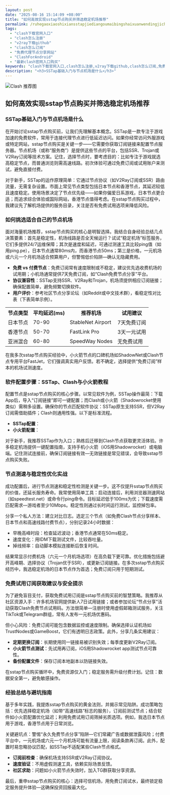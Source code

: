 ```yaml
---
layout: post
date: "2025-08-16 15:14:09 +08:00"
title: "如何高效实现sstap节点购买并筛选稳定机场推荐"
permalink: /ruhegaoxiaoshixiansstapjiediangoumaibingshaixuanwendingjichangtuijian/
tags:
  - "clash下载官网入口"
  - "clash怎么注册"
  - "v2ray下载github"
  - "clash怎么订阅"
  - "免费代理节点分享网站"
  - "ClashForAndroid"
  - "最新clash官网入口购买"
keywords: "clash下载官网入口,clash怎么注册,v2ray下载github,clash怎么订阅,免费代理节点分享网站,ClashForAndroid,最新clash官网入口购买"
description: "<h3>SSTap基础入门与节点机场是什么</h3>"
---
```


![Clash 推荐图](https://clashjd.github.io/assets/img/clash免费订阅.png)

## 如何高效实现sstap节点购买并筛选稳定机场推荐

<h3>SSTap基础入门与节点机场是什么</h3>
<p>在开始讨论sstap节点购买前，让我们先理解基本概念。SSTap是一款专注于游戏加速的免费软件，常用于连接代理节点进行低延迟访问。如果你经常访问外服游戏或特定网站，sstap节点购买是关键一步——它需要你获取订阅链接来配置节点服务器。节点机场（或称“服务商”）是提供这些节点的平台，包括SSR、Trojan或V2Ray订阅等技术方案。记住，选择节点时，要考虑目的：比如专注于游戏就选高稳定节点，而普通浏览则需高速线路。初次体验可通过免费订阅或试用账户来测试，避免直接付费。</p>
<p>对于新手，SSTap的运作原理简单：它通过节点协议（如V2Ray订阅或SSR）路由流量，无需复杂设置。市面上常见节点类型包括日本节点和香港节点，其延迟较低且速度稳定。使用场景决定了节点优先级——如果你偏爱日系游戏，日本节点更合适；而追求综合体验或国际网站，香港节点值得考虑。在sstap节点购买过程中，我建议先了解机场提供的服务目录，关注是否有免费试用选项来降低风险。</p>
<h3>如何挑选适合自己的节点机场</h3>
<p>面对海量机场推荐，sstap节点购买的核心是明智选择。我结合自身经验总结几点决策要素：首先是稳定性，机场线路是否全天候运行？试试“稳定机场”标签服务，它们多提供24/7运维保障；其次是速度和延迟，可通过测速工具比较ping值（如用ping.pe），日本节点通常80ms内，而香港节点50ms；第三是价格，一元机场或六元一个月机场适合预算用户，但警惕低价陷阱—确认无隐藏费用。</p>
<ul>
<li><strong>免费 vs 付费节点</strong>：免费订阅常有速度限制或不稳定，建议优先选收费机场的试用期；小机场通常提供7天免费订阅，如“Clash免费节点分享”平台。</li>
<li><strong>协议兼容性</strong>：SSTap支持SSR、V2Ray和Trojan，机场须提供相应订阅链接；确保配置简单，避免频繁切换软件。</li>
<li><strong>用户评价</strong>：参考社区节点分享论坛（如Reddit或中文技术群），看稳定性对比表（下表简单示例）。</li>
</ul>
<table>
<tr><th>节点类型</th><th>平均延迟(ms)</th><th>推荐机场</th><th>试用建议</th></tr>
<tr><td>日本节点</td><td>70-90</td><td>StableNet Airport</td><td>7天免费订阅</td></tr>
<tr><td>香港节点</td><td>50-70</td><td>FastLink Pro</td><td>3天一元试用</td></tr>
<tr><td>亚洲混合</td><td>60-80</td><td>SpeedWay Nodes</td><td>无免费试用</td></tr>
</table>
<p>在我多次sstap节点购买经验中，小火箭节点的口碑机场如ShadowNet或Clash节点专用平台FastJet，它们强调真实用户反馈。若不确定，选择提供“免费订阅”样本的机场试测速度。</p>
<h3>软件配置步骤：SSTap、Clash与小火箭教程</h3>
<p>配置节点是sstap节点购买的核心步骤。以常见软件为例，SSTap操作最简：下载App后，导入“订阅链接”即可一键配置；而Clash或小火箭（Shadowrocket使用类似）需稍多设置。确保你的节点匹配软件协议：SSTap原生支持SSR，但V2Ray订阅需借助插件；Clash则通用性强。以下是标准流程。</p>
<ul>
<li><strong>SSTap配置</strong>：
</li>
<li><strong>小火箭配置</strong>：
</li>
</ul>
<p>对于新手，我推荐SSTap作为入口；熟练后迁移到Clash节点获取更灵活体验。许多稳定机场提供一键配置指南，支持手机小火箭（iOS用Shadowrocket）或电脑端。记住测试连接前，确保订阅链接有效—无效链接是常见错误，会导致sstap节点购买失败。</p>
<h3>节点测速与稳定性优化实战</h3>
<p>成功配置后，进行节点测速和稳定性检测是关键一步。这不仅提升sstap节点购买的价值，还延长服务寿命。我常使用简单工具：启动连接后，利用浏览器测速网站（如speedtest.net）或命令行ping命令。目标延迟低于100ms为优；下载速度需匹配需求—游戏者至少10Mbps。稳定性则通过长时间运行测试，监控掉包率。</p>
<p>分享一个私人方法：建立对比日志。选定三个节点（如免费Clash节点分享样本、日本节点和高速线路付费节点），分别记录24小时数据：</p>
<ul>
<li>早晚高峰时段：检查延迟波动；香港节点通常在50ms稳定。</li>
<li>速度变化：用IDM下载测试文件，比较吞吐量。</li>
<li>掉线频率：自动脚本模拟连接断后恢复时间。</li>
</ul>
<p>结果常显示付费机场（六元一个月机场选项）在高负载下更可靠。优化措施包括避开高峰期、选择协议（Trojan优于SSR），或更新订阅链接。在多次sstap节点购买经历中，我选稳定机场的日本节点作为首选；免费订阅只用于短期测试。</p>
<h3>免费试用订阅获取建议与安全提示</h3>
<p>为了避免盲目支付，获取免费试用订阅是sstap节点购买前的智慧策略。我推荐从社区资源入手：许多机场官网提供新人7日试用链接；或者参加论坛“节点分享”活动获取Clash免费节点试用码。方法很简单—注册时使用虚假邮箱测试服务，关注TikTok或Telegram群组，常有人发布一元机场优惠码。</p>
<p>但小心风险：免费订阅可能包含数据监控或速度限制。确保选择认证机场如TrustNodes或GameBoost，它们有透明日志政策。此外，分享几条实用建议：</p>
<ul>
<li><strong>定期更换订阅</strong>：长期使用同一链接易被识别失效；每季度更新V2Ray订阅。</li>
<li><strong>小火箭节点测试</strong>：先试用再订阅，iOS用Shadowrocket app测试节点可靠性。</li>
<li><strong>备份配置文件</strong>：保存订阅本地副本以防链接失效。</li>
</ul>
<p>在sstap节点购买循环中，免费资源仅入门；稳定服务需升级付费计划。记住：数据安全第一，避免敏感操作。</p>
<h3>经验总结与避坑指南</h3>
<p>基于多年实践，我提炼sstap节点购买的黄金法则，并揭示常见陷阱。成功策略包括：优先选择稳定机场（如带“高速线路”标志的服务），订阅前测试节点；结合软件如小火箭配置优化延迟；利用免费试用订阅筛掉劣质选项。例如，我选日本节点用于游戏，香港节点用于日常浏览。</p>
<p>关键避坑点：警惕“永久免费节点分享”陷阱—它们常藏广告或数据泄露风险；付费平台中，一元机场或六元一个月机场可能有流量上限，阅读条款再订阅。此外，配置时易忽略协议匹配，如SSTap不适配某些Clash节点格式。</p>
<ul>
<li><strong>订阅前检查</strong>：确保机场支持SSR或V2Ray订阅协议。</li>
<li><strong>速度验证</strong>：不用虚假测速工具，依赖实际场景反馈。</li>
<li><strong>社区求助</strong>：问题如小火箭节点失效时，加入TG群获取分享资源。</li>
</ul>
<p>最后，重申sstap节点购买的核心：选择可信机场，用免费订阅试水，最终锁定稳定服务提升体验—这确保投资回报最大化。</p>